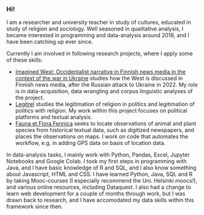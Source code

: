 ### Hi!

I am a researcher and university teacher in study of cultures, educated in study of religion and sociology. Well seasoned in qualitative analysis, I became interested in programming and data-analysis around 2018, and I have been catching up ever since. 

Currently I am involved in following research projects, where I apply some of these skills:
- [Imagined West: Occidentalist narrative in Finnish news media in the context of the war in Ukraine](https://www.tuni.fi/en/research/imagined-west) studies how the West is discussed in Finnish news media, after the Russian attack to Ukraine in 2022. My role is in data-acquisition, data wrangling and corpus linguistic analyses of the project.
- [Legitrel](https://www.helsinki.fi/en/researchgroups/religion-politics-and-legitimation) studies the legitimation of religion in politics and legitimation of politics with religion. My work within this project focuses on political platforms and textual analysis.
- [Fauna et Flora Fennica](https://sites.utu.fi/faffe/en/) seeks to locate observations of animal and plant species from historical textual data, such as digitized newspapers, and places the observations on maps. I work on code that automates the workflow, e.g. in adding GPS data on basis of location data.

In data-analysis tasks, I mainly work with Python, Pandas, Excel, Jupyter Notebooks and Google Colab. I took my first steps in programming with Java, and I have basic knowledge of R and SQL, and I also know something about Javascript, HTML and CSS. I have learned Python, Java, SQL and R by taking Mooc-courses (I especially recommend the Uni. Helsinki moocs!), and various online resources, including Dataquest. I also had a change to learn web development for a couple of months through work, but I was drawn back to research, and I have accomodated my data skills within this framework since then.



<!--
**jerekyyro/jerekyyro** is a ✨ _special_ ✨ repository because its `README.md` (this file) appears on your GitHub profile.

Here are some ideas to get you started:

- 🔭 I’m currently working on ...
- 🌱 I’m currently learning ...
- 👯 I’m looking to collaborate on ...
- 🤔 I’m looking for help with ...
- 💬 Ask me about ...
- 📫 How to reach me: ...
- 😄 Pronouns: ...
- ⚡ Fun fact: ...
-->
